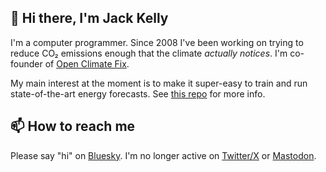 ## 👋 Hi there, I'm Jack Kelly

I'm a computer programmer. Since 2008 I've been working on trying to reduce CO₂ emissions enough that the climate _actually notices_. I'm co-founder of [Open Climate Fix](https://github.com/openclimatefix/).

My main interest at the moment is to make it super-easy to train and run state-of-the-art energy forecasts. See [this repo](https://github.com/JackKelly/lets_make_it_super_easy_to_use_weather_forecast_data) for more info.

## 📫 How to reach me
Please say "hi" on [Bluesky](https://bsky.app/profile/jack-kelly.com). I'm no longer active on [Twitter/X](https://x.com/jack_kelly) or [Mastodon](https://mastodon.energy/@jack_kelly).
